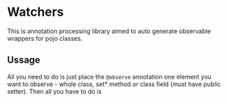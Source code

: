 # Watchers
This is annotation processing library aimed to auto generate observable wrappers for pojo classes. 

## Ussage
All you need to do is just place the `@observe` annotation one element you want to observe - whole class, set* method
or class field (must have public setter). Then all you have to do is 